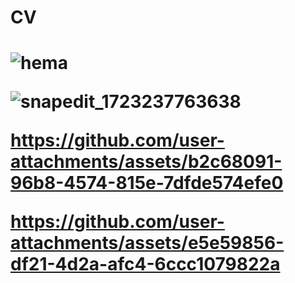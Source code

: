 <h1>CV<h1>

![hema](https://github.com/user-attachments/assets/684cecd3-02bf-4a88-82c9-d60c16259f83)

![snapedit_1723237763638](https://github.com/user-attachments/assets/46ea2267-90b2-4d8c-82a4-27f3382a3d9f)

https://github.com/user-attachments/assets/b2c68091-96b8-4574-815e-7dfde574efe0

https://github.com/user-attachments/assets/e5e59856-df21-4d2a-afc4-6ccc1079822a
